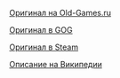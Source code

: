 [Оригинал на Old-Games.ru](https://www.old-games.ru/game/1713.html)

[Оригинал в GOG](https://www.gog.com/game/jagged_alliance_2)

[Оригинал в Steam](https://store.steampowered.com/app/545210/Jagged_Alliance_2_Classic)

[Описание на Википедии](https://ru.wikipedia.org/wiki/Jagged_Alliance_2)